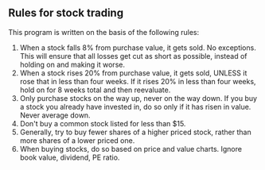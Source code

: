 ## Rules for stock trading 
This program is written on the basis of the following rules:

1. When a stock falls 8% from purchase value, it gets sold. No exceptions. This will ensure that all losses get cut as short as possible,
instead of holding on and making it worse.
2. When a stock rises 20% from purchase value, it gets sold, UNLESS it rose that in less than four weeks. If it rises 20% in less than
four weeks, hold on for 8 weeks total and then reevaluate.
3. Only purchase stocks on the way up, never on the way down. If you buy a stock you already have invested in, do so only if it has risen
in value. Never average down.
4. Don't buy a common stock listed for less than $15.
5. Generally, try to buy fewer shares of a higher priced stock, rather than more shares of a lower priced one.
6. When buying stocks, do so based on price and value charts. Ignore book value, dividend, PE ratio.
